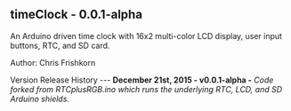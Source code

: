 timeClock - 0.0.1-alpha 
---
<p>An Arduino driven time clock with 16x2 multi-color LCD display, user input buttons, RTC, and SD card.</p>
<p>Author: Chris Frishkorn</p>
Version Release History
---
<b>December 21st, 2015 - v0.0.1-alpha -</b> <i>Code forked from RTCplusRGB.ino which runs the underlying RTC, LCD, and SD Arduino shields.</i>